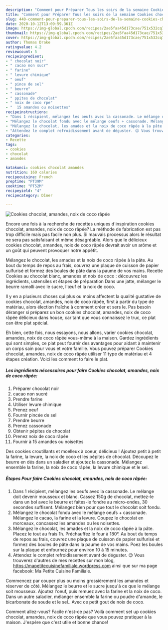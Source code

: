 ```yaml
---
description: "Comment pour Préparer Tous les soirs de la semaine Cookies chocolat, amandes, noix de coco râpée"
title: "Comment pour Préparer Tous les soirs de la semaine Cookies chocolat, amandes, noix de coco râpée"
slug: 440-comment-pour-preparer-tous-les-soirs-de-la-semaine-cookies-chocolat-amandes-noix-de-coco-rapee
date: 2020-10-12T13:09:59.361Z
image: https://img-global.cpcdn.com/recipes/2ae5faa45d173cae/751x532cq70/cookies-chocolat-amandes-noix-de-coco-rapee-photo-principale-de-la-recette.jpg
thumbnail: https://img-global.cpcdn.com/recipes/2ae5faa45d173cae/751x532cq70/cookies-chocolat-amandes-noix-de-coco-rapee-photo-principale-de-la-recette.jpg
cover: https://img-global.cpcdn.com/recipes/2ae5faa45d173cae/751x532cq70/cookies-chocolat-amandes-noix-de-coco-rapee-photo-principale-de-la-recette.jpg
author: Thomas Drake
ratingvalue: 4.2
reviewcount: 5
recipeingredient:
- " chocolat noir"
- " cacao non sucr"
- " farine"
- " levure chimique"
- " oeuf"
- " pince de sel"
- " beurre"
- " cassonade"
- " ppites de chocolat"
- " noix de coco rpe"
- "  15 amandes ou noisettes"
recipeinstructions:
- "Dans 1 récipient, mélangez les oeufs avec la cassonade. Le mélange doit devenir mousseux et blanc. Cassez 150g de chocolat, mettez-le dans un bol avec le beurre et faites-le fondre au micro-ondes, 30 secondes suffisent. Mélangez bien pour que tout le chocolat soit fondu."
- "Mélangez le chocolat fondu avec le mélange oeufs + cassonade. Mélangez le cacao, la farine et la levure. Coupez le chocolat en morceaux, concassez les amandes ou les noisettes."
- "Mélangez le chocolat, les amades et la noix de coco râpée à la pâte. Placez le tout au frais 1h. Préchauffez le four à 180°. Au bout du temps de repos au frais, couvrez une plaque de cuisson de papier sulfurisé et formez des boules de pâte dans la paume de vos mains. Poez les boules sur la plaque et enfournez pour environ 10 à 15 minutes."
- "Attendez le complet refroidissement avant de déguster. 😉 Vous trouverez d&#39;autres de mes recettes sur mon blog, https://mapetitecuisinefamiliale.wordpress.com ainsi que sur ma page facebook: Ma Petite Cuisine Familiale."
categories:
- Recette
tags:
- cookies
- chocolat
- amandes

katakunci: cookies chocolat amandes 
nutrition: 160 calories
recipecuisine: French
preptime: "PT39M"
cooktime: "PT52M"
recipeyield: "4"
recipecategory: Dîner

---
```



![Cookies chocolat, amandes, noix de coco râpée](https://img-global.cpcdn.com/recipes/2ae5faa45d173cae/751x532cq70/cookies-chocolat-amandes-noix-de-coco-rapee-photo-principale-de-la-recette.jpg)

Encore une fois à la recherche de recettes uniques d'inspiration cookies chocolat, amandes, noix de coco râpée? La méthode de fabrication est pas trop difficile mais pas facile non plus. Si mauvais processus alors le résultat ne sera pas satisfaisant et même désagréable. Alors que le délicieux cookies chocolat, amandes, noix de coco râpée devrait avoir un arôme et un goût qui peuvent provoquer notre appétit.

Mélangez le chocolat, les amades et la noix de coco râpée à la pâte. Au bout du temps de repos au frais, couvrez une plaque de cuisson de papier sulfurisé et formez des boules de pâte dans la paume de vos mains. Recette Cookies au chocolat blanc, amandes et noix de coco : découvrez les ingrédients, ustensiles et étapes de préparation Dans une jatte, mélanger le beurre ramolli avec le sucre, l&#39;œuf et la noix de coco.

Il y en a plusieurs choses qui plus ou moins affectent la qualité gustative de cookies chocolat, amandes, noix de coco râpée, first à partir du type de matériau, alors élection fraîche à comment créer et sers le. Pas besoin déranger si préparez un bon cookies chocolat, amandes, noix de coco râpée délicieux dans house, car tant que vous connaissez le truc, ce plat can être plat spécial.


Eh bien, cette fois, nous essayons, nous allons, varier cookies chocolat, amandes, noix de coco râpée vous-même à la maison. Gardez ingrédients qui sont simples, ce plat peut fournir des avantages pour aidant à maintenir un corps sain pour vous et votre famille. Vous pouvez préparer Cookies chocolat, amandes, noix de coco râpée utiliser 11 type de matériau et 4 étapes création. Voici les comment to faire le plat.

<!--inarticleads1-->

##### Les ingrédients nécessaires pour faire Cookies chocolat, amandes, noix de coco râpée:

1. Préparer  chocolat noir
1.   cacao non sucré
1. Prendre  farine
1. Utiliser  levure chimique
1. Prenez  oeuf
1. Fournir  pincée de sel
1. Prendre  beurre
1. Prenez  cassonade
1. Obtenir  pépites de chocolat
1. Prenez  noix de coco râpée
1. Fournir  à 15 amandes ou noisettes


Des cookies croutillants et moelleux à coeur, délicieux ! Ajoutez petit à petit la farine, la levure, la noix de coco et les pépites de chocolat. Découpez le beurre en dés dans un saladier et ajoutez la cassonade. Mélangez ensemble la farine, la noix de coco râpée, la levure chimique et le sel. 

<!--inarticleads2-->

##### Étapes Pour faire Cookies chocolat, amandes, noix de coco râpée:

1. Dans 1 récipient, mélangez les oeufs avec la cassonade. Le mélange doit devenir mousseux et blanc. Cassez 150g de chocolat, mettez-le dans un bol avec le beurre et faites-le fondre au micro-ondes, 30 secondes suffisent. Mélangez bien pour que tout le chocolat soit fondu.
1. Mélangez le chocolat fondu avec le mélange oeufs + cassonade. Mélangez le cacao, la farine et la levure. Coupez le chocolat en morceaux, concassez les amandes ou les noisettes.
1. Mélangez le chocolat, les amades et la noix de coco râpée à la pâte. Placez le tout au frais 1h. Préchauffez le four à 180°. Au bout du temps de repos au frais, couvrez une plaque de cuisson de papier sulfurisé et formez des boules de pâte dans la paume de vos mains. Poez les boules sur la plaque et enfournez pour environ 10 à 15 minutes.
1. Attendez le complet refroidissement avant de déguster. 😉 Vous trouverez d&#39;autres de mes recettes sur mon blog, https://mapetitecuisinefamiliale.wordpress.com ainsi que sur ma page facebook: Ma Petite Cuisine Familiale.


Commencez par couper plus ou moins grossièrement les amandes et réserver de côté. Mélangez le beurre et le sucre jusqu&#39;à ce que le mélange soit mousseux. Ajoutez l&#39;oeuf, puis remuez avec la farine et la noix de coco. Dans un autre saladier, mélanger ensemble la farine ou poudre d&#39;amande, le bicarbonate de soude et le sel.. Avec ce petit gout de noix de coco. 


Comment allez-vous? Facile n'est-ce pas? Voilà comment set up cookies chocolat, amandes, noix de coco râpée que vous pouvez pratiquer à la maison. J'espère que c'est utile et bonne chance!

